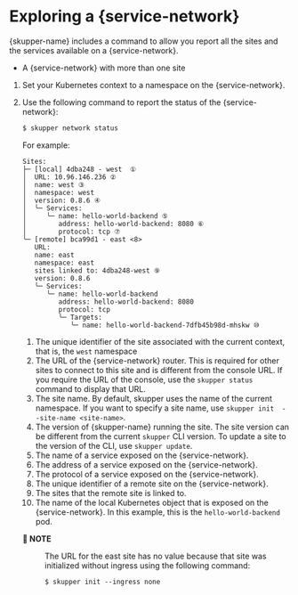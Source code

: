 # Exploring a {service-network}

{skupper-name} includes a command to allow you report all the sites and the services available on a {service-network}.

* A {service-network} with more than one site

1. Set your Kubernetes context to a namespace on the {service-network}.
2. Use the following command to report the status of the {service-network}:

   ```bash
   $ skupper network status
   ```

   For example:

   ```
   Sites:
   ├─ [local] 4dba248 - west  ①
   │  URL: 10.96.146.236 ②
   │  name: west ③
   │  namespace: west
   │  version: 0.8.6 ④
   │  ╰─ Services:
   │     ╰─ name: hello-world-backend ⑤
   │        address: hello-world-backend: 8080 ⑥
   │        protocol: tcp ⑦
   ╰─ [remote] bca99d1 - east <8> 
      URL: 
      name: east
      namespace: east
      sites linked to: 4dba248-west ⑨
      version: 0.8.6
      ╰─ Services:
         ╰─ name: hello-world-backend
            address: hello-world-backend: 8080
            protocol: tcp
            ╰─ Targets:
               ╰─ name: hello-world-backend-7dfb45b98d-mhskw ⑩
   ```

   1. The unique identifier of the site associated with the current context, that is, the `west` namespace
   2. The URL of the {service-network} router.
   This is required for other sites to connect to this site and is different from the console URL. 
   If you require the URL of the console, use the `skupper status` command to display that URL.
   3. The site name.
   By default, skupper uses the name of the current namespace.
   If you want to specify a site name, use `skupper init  --site-name <site-name>`.
   4. The version of {skupper-name} running the site.
   The site version can be different from the current `skupper` CLI version.
   To update a site to the version of the CLI, use `skupper update`.
   5. The name of a service exposed on the {service-network}.
   6. The address of a service exposed on the {service-network}.
   7. The protocol of a service exposed on the {service-network}.
   8. The unique identifier of a remote site on the {service-network}.
   9. The sites that the remote site is linked to.
   10. The name of the local Kubernetes object that is exposed on the {service-network}.
   In this example, this is the `hello-world-backend` pod.

   <dl><dt><strong>📌 NOTE</strong></dt><dd>

   The URL for the east site has no value because that site was initialized without ingress using the following command:
   ```
   $ skupper init --ingress none
   ```
   </dd></dl>
